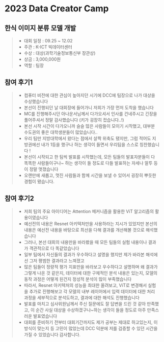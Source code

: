 # 2023 Data Creator Camp
## 한식 이미지 분류 모델 개발
> - 대회 일정 : 09.25 ~ 12.02
> - 주관 : K-ICT 빅데이터센터
> - 수상 : 대상(과학기술정보통신부 장관상)
> - 상금 : 3,000,000원
> - 역할 : 팀장

## 참여 후기1
> - 컴퓨터 비전에 대한 관심이 높아지던 시기에 DCC에 팀장으로 나가 대상을 수상했습니다
> - 본선이 진행되던 날 대회장에 들어가니 저희가 가장 먼저 도착을 했습니다
> - MC를 진행해주시던 아나운서님께서 다가오셔서 인사를 건네주시고 긴장을 풀어주셔서 정말 감사했습니다 (키가 굉장히 컸습니다..!)
> - 본선 시작 시간이 다가오니까 슬슬 많은 사람들이 모이기 시작했고, 대부분 수도권의 좋은 대학생분들이 많았습니다..
> - 우리 팀만 지방대학에서 왔다는 점에서 살짝 위축도 됐지만, 그럼 적어도 지방권에선 내가 1등을 했구나 하는 생각이 들면서 우리팀을 스스로 칭찬했습니다 !
> - 본선이 시작되고 한 팀씩 발표를 시작했는데, 모든 팀들의 발표자분들이 다 똑똑한 사람들이구나~ 하는 생각이 들 정도로 다들 발표하는 자세나 말투 등이 정말 멋졌습니다
> - 오랜만에 새롭고, 멋진 사람들과 함께 시간을 보낼 수 있어서 굉장히 뿌듯한 경험이 됐습니다.

## 참여 후기2
> - 저희 팀의 주요 아이디어는 Attention 메커니즘을 활용한 ViT 알고리즘의 활용이였습니다
> - 예선전의 내용은 Resnet 아키텍처만을 사용하라는 지시가 있었지만 본선의 내용은 예선전 내용을 바탕으로 최선을 다해 결과를 개선해볼 것으로 해석했습니다
> - 그러나, 본선 대회의 내용만을 바라봤을 때 모든 팀들의 실험 내용이나 결과가 객관적으로 다 똑같았습니다
> - 일부 팀에서 자신들의 결과가 우수하다고 설명을 했지만 제가 바라본 해석에선 그저 평범한 결과라고 느껴졌고
> - 많은 팀들이 정량적 평가 지표만을 바라보고 우수하다고 설명하며 왜 결과가 그렇게 나온 것 같은지, 데이터에 대한 구체적인 분석 내용은 있는지, 모델의 동작 과정은 어떻게 된건지 정성적 분석이 많이 부족했습니다
> - 따라서, Resnet 아키텍처의 성능을 최대한 올려보고, ViT로 변경해서 실험을 추가로 진행해보고 각 모델의 내부 레이어에서 입력 데이터에 대한 처리 과정을 세부적으로 분석도하고, 결과에 대한 해석도 진행했습니다
> - 발표를 마치고 심사위원님께서 주신 질문에도 잘 답변을 드린 것 같아 만족했고, 이 순간 사실 대상을 수상하겠구나~하는 생각이 들을 정도로 아주 만족스러운 발표였습니다
> - 대회를 준비하기 전부터 대회기간까지도 제가 공부는 제대로 하고있는지, 이 방식이 맞는지 등 고민이 많았는데 DCC 덕분에 저를 검증할 수 있던 시간을 가질 수 있었습니다 감사합니다.
